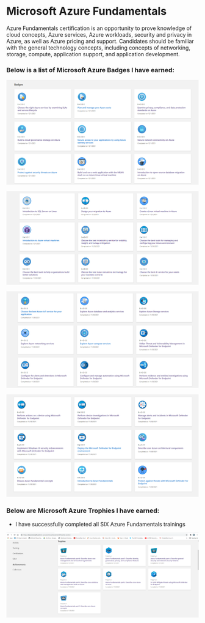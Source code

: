 # Microsoft Azure Fundamentals

Azure Fundamentals certification is an opportunity to prove knowledge of cloud concepts, Azure services, Azure workloads, security and privacy in Azure, as well as Azure pricing and support. Candidates should be familiar with the general technology concepts, including concepts of networking, storage, compute, application support, and application development.

### Below is a list of Microsoft Azure Badges I have earned:

![pic](AzureCertifications/Azure_badges.PNG) 

![pic](AzureCertifications/Azure-Badges1.PNG) 

![pic](AzureCertifications/Azure_badges2.PNG) 

![pic](AzureCertifications/Azure_Badges3.PNG)
 
### Below are Microsoft Azure Trophies I have earned:

* I have successfully completed all SIX Azure Fundamentals trainings

![pic](AzureCertifications/Azure_Trophies.PNG) 





